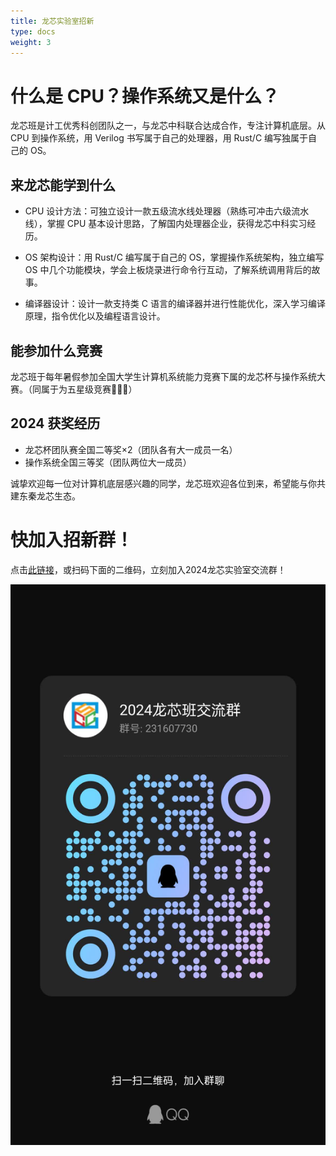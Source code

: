 ```yaml
---
title: 龙芯实验室招新
type: docs
weight: 3
---
```


# 什么是 CPU？操作系统又是什么？
龙芯班是计工优秀科创团队之一，与龙芯中科联合达成合作，专注计算机底层。从 CPU 到操作系统，用 Verilog 书写属于自己的处理器，用 Rust/C 编写独属于自己的 OS。

## 来龙芯能学到什么
- CPU 设计方法：可独立设计一款五级流水线处理器（熟练可冲击六级流水线），掌握 CPU 基本设计思路，了解国内处理器企业，获得龙芯中科实习经历。

- OS 架构设计：用 Rust/C 编写属于自己的 OS，掌握操作系统架构，独立编写 OS 中几个功能模块，学会上板烧录进行命令行互动，了解系统调用背后的故事。

- 编译器设计：设计一款支持类 C 语言的编译器并进行性能优化，深入学习编译原理，指令优化以及编程语言设计。

## 能参加什么竞赛
龙芯班于每年暑假参加全国大学生计算机系统能力竞赛下属的龙芯杯与操作系统大赛。（同属于为五星级竞赛🌟🌟🌟）

## 2024 获奖经历

- 龙芯杯团队赛全国二等奖×2（团队各有大一成员一名）
- 操作系统全国三等奖（团队两位大一成员）

诚挚欢迎每一位对计算机底层感兴趣的同学，龙芯班欢迎各位到来，希望能与你共建东秦龙芯生态。

# 快加入招新群！

点击[此链接](https://qm.qq.com/cgi-bin/qm/qr?authKey=CLA85w8LIJrFVEf68my%2BpaQc3mZf4l7ShwcZZmCYcpK%2FZgfF%2FohUuj%2BzwtvLfnoK&k=u9H0LsQpTafyfTO3nsucjCVF_u8GAAVZ&noverify=0)，或扫码下面的二维码，立刻加入2024龙芯实验室交流群！

![招新群二维码](./assets/qr.jpg)